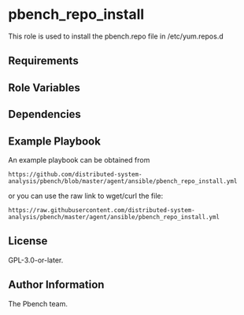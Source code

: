 pbench_repo_install
==========================

This role is used to install the pbench.repo file in /etc/yum.repos.d

Requirements
------------

Role Variables
--------------

Dependencies
------------

Example Playbook
----------------
An example playbook can be obtained from

    https://github.com/distributed-system-analysis/pbench/blob/master/agent/ansible/pbench_repo_install.yml

or you can use the raw link to wget/curl the file:

    https://raw.githubusercontent.com/distributed-system-analysis/pbench/master/agent/ansible/pbench_repo_install.yml

License
-------

GPL-3.0-or-later.

Author Information
------------------

The Pbench team.
